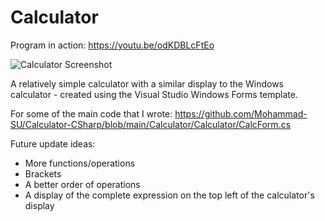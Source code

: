 # Calculator

Program in action: https://youtu.be/odKDBLcFtEo

![Calculator Screenshot](https://drive.google.com/file/d/1tFahqPHHqCrvPn2183JaxHROQAST2XI3/view)

A relatively simple calculator with a similar display to the Windows calculator - created using the Visual Studio Windows Forms template.

For some of the main code that I wrote:
https://github.com/Mohammad-SU/Calculator-CSharp/blob/main/Calculator/Calculator/CalcForm.cs

Future update ideas:
- More functions/operations
- Brackets
- A better order of operations
- A display of the complete expression on the top left of the calculator's display
